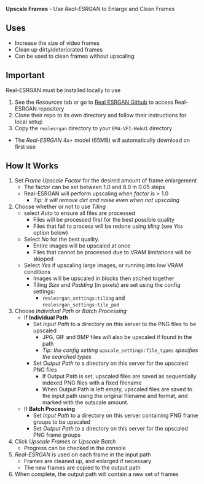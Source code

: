 **Upscale Frames** - Use _Real-ESRGAN_ to Enlarge and Clean Frames

## Uses
- Increase the size of video frames
- Clean up dirty/deteriorated frames
- Can be used to clean frames without upscaling

## Important
Real-ESRGAN must be installed locally to use
1. See the _Resources_ tab or go to [Real ESRGAN Github](https://github.com/xinntao/Real-ESRGAN) to access Real-ESRGAN repository
1. Clone their repo to its own directory and follow their instructions for local setup
1. Copy the `realesrgan` directory to your `EMA-VFI-WebUI` directory
* The _Real-ESRGAN 4x+_ model (65MB) will automatically download on first use

## How It Works
1. Set _Frame Upscale Factor_ for the desired amount of frame enlargement
    - The factor can be set between 1.0 and 8.0 in 0.05 steps
    - Real-ESRGAN will perform upscaling when _factor_ is > 1.0
        - _Tip: It will remove dirt and noise even when not upscaling_
1. Choose whether or not to use _Tiling_
    - select _Auto_ to ensure all files are processed
        - Files will be processed first for the best possible quality
        - Files that fail to process will be redone using _tiling_ (see _Yes_ option below)
    - Select _No_ for the best quality.
        - Entire images will be upscaled at once
        - Files that cannot be processed due to VRAM limitations will be skipped
    - Select _Yes_ if upscaling large images, or running into low VRAM conditions
        - Images will be upscaled in blocks then stiched together
        - Tiling _Size_ and _Padding_ (in pixels) are set using the config settings:
            - `realesrgan_settings:tiling` and `realesrgan_settings:tile_pad`
1. Choose _Individual Path_ or _Batch Processing_
    - If **Individual Path**
        - Set _Input Path_ to a directory on this server to the PNG files to be upscaled
            - JPG, GIF and BMP files will also be upscaled if found in the path
            - _Tip: the config setting_ `upscale_settings:file_types` _specifies the searched types_
        - Set _Output Path_ to a directory on this server for the upscaled PNG files
            - If Output Path is set, upscaled files are saved as sequentially indexed PNG files with a fixed filename
            - When Output Path is left empty, upscaled files are saved to the input path using the original filename and format, and marked with the outscale amount.
    - If **Batch Processing**
        - Set _Input Path_ to a directory on this server containing PNG frame groups to be upscaled
        - Set _Output Path_ to a directory on this server for the upscaled PNG frame groups
1. Click _Upscale Frames_ or _Upscale Batch_
    - Progress can be checked in the console
1. _Real-ESRGAN_ is used on each frame in the input path
    - Frames are cleaned up, and enlarged if necessary
    - The new frames are copied to the output path
1. When complete, the output path will contain a new set of frames
